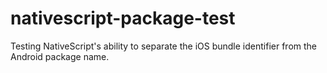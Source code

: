 # nativescript-package-test
Testing NativeScript's ability to separate the iOS bundle identifier from the Android package name.
